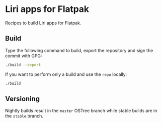 Liri apps for Flatpak
=====

Recipes to build Liri apps for Flatpak.

## Build

Type the following command to build, export the repository and sign the commit with GPG:

```sh
./build --export
```

If you want to perform only a build and use the `repo` locally:

```sh
./build
```

## Versioning

Nightly builds result in the `master` OSTree branch while stable builds are in the `stable` branch.
